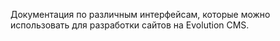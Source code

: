 Документация по различным интерфейсам, которые можно использовать для разработки сайтов на Evolution CMS.